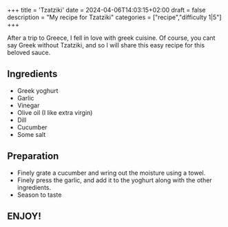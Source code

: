 +++
title = 'Tzatziki'
date = 2024-04-06T14:03:15+02:00
draft = false
description = "My recipe for Tzatziki"
categories = ["recipe","difficulty 1|5"]
+++

After a trip to Greece, I fell in love with greek cuisine. Of course, you cant say Greek without Tzatziki, and so I will share this easy recipe for this beloved sauce.

## Ingredients
* Greek yoghurt
* Garlic
* Vinegar 
* Olive oil (I like extra virgin)
* Dill
* Cucumber 
* Some salt

## Preparation 
* Finely grate a cucumber and wring out the moisture using a towel. 
* Finely press the garlic, and add it to the yoghurt along with the other ingredients. 
* Season to taste

## ENJOY!





